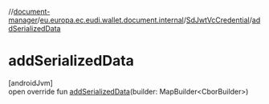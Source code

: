 //[document-manager](../../../index.md)/[eu.europa.ec.eudi.wallet.document.internal](../index.md)/[SdJwtVcCredential](index.md)/[addSerializedData](add-serialized-data.md)

# addSerializedData

[androidJvm]\
open override fun [addSerializedData](add-serialized-data.md)(builder: MapBuilder&lt;CborBuilder&gt;)
